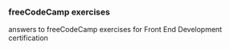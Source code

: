 ### freeCodeCamp exercises
answers to freeCodeCamp exercises for Front End Development certification
